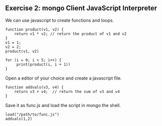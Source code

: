 ## Exercise 2: mongo Client JavaScript Interpreter

We can use javascript to create functions and loops.
```
function product(v1, v2) {
    return v1 * v2; // return the product of v1 and v2
}
v1 = 1;
v2 = 2;
product(v1, v2)
```
```
for (i = 0; i < 5; i++) {
     print(product(i, i + 1))
}
```
Open a editor of your choice and create a javascript file.
```
function addvals(v3, v4) {
    return v3 + v4;  // return the sum of v3 and v4
}
```
Save it as func.js and load the script in mongo the shell.
```
load("/path/to/func.js")
addvals(1,2)
```
